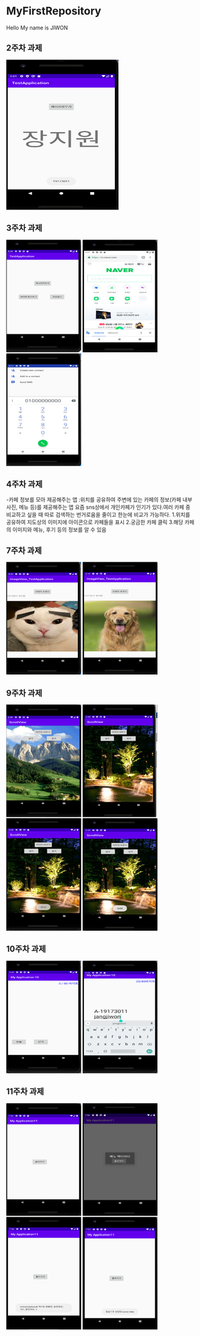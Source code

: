 # MyFirstRepository
Hello My name is JIWON

## 2주차 과제
<img width="300" height="400" src="./png/캡스톤 2주차.PNG"></img>

## 3주차 과제
<img width="200" height="300" src="./png/캡스톤3-4.PNG"></img>
<img width="200" height="300" src="./png/캡스톤3-2.PNG"></img>
<img width="200" height="300" src="./png/캡스톤 3-3.PNG"></img>

## 4주차 과제

 -카페 정보를 모아 제공해주는 앱
  :위치를 공유하여 주변에 있는 카페의 정보(카페 내부사진, 메뉴 등)를 제공해주는 앱
  요즘 sns상에서 개인카페가 인기가 있다.여러 카페 중 비교하고 싶을 때 
  따로 검색하는 번거로움을 줄이고 한눈에 비교가 가능하다.
   1.위치를 공유하여 지도상의 이미지에 아이콘으로 카페들을 표시
   2.궁금한 카페 클릭
   3.해당 카페의 이미지와 메뉴, 후기 등의 정보를 알 수 있음
   
## 7주차 과제
<img width="200" height="300" src="./png/cat.PNG"></img>
<img width="200" height="300" src="./png/dog.PNG"></img>

## 9주차 과제
<img width="200" height="300" src="./png/9-1.PNG"></img>
<img width="200" height="300" src="./png/9-2.PNG"></img>
<img width="200" height="300" src="./png/9-3.PNG"></img>
<img width="200" height="300" src="./png/9-4.PNG"></img>

## 10주차 과제
<img width="200" height="300" src="./png/10-1.PNG"></img>
<img width="200" height="300" src="./png/10-2.PNG"></img>

## 11주차 과제
<img width="200" height="300" src="./png/11-1.PNG"></img>
<img width="200" height="300" src="./png/11-2.PNG"></img>
<img width="200" height="300" src="./png/11-3.PNG"></img>
<img width="200" height="300" src="./png/11-4.PNG"></img>


